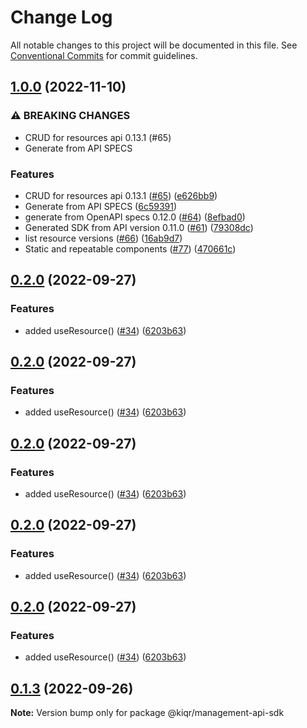 # Change Log

All notable changes to this project will be documented in this file.
See [Conventional Commits](https://conventionalcommits.org) for commit guidelines.

## [1.0.0](https://www.github.com/kiqr/kiqr/compare/management-api-sdk-v0.2.0...management-api-sdk-v1.0.0) (2022-11-10)


### ⚠ BREAKING CHANGES

* CRUD for resources api 0.13.1 (#65)
* Generate from API SPECS

### Features

* CRUD for resources api 0.13.1 ([#65](https://www.github.com/kiqr/kiqr/issues/65)) ([e626bb9](https://www.github.com/kiqr/kiqr/commit/e626bb9ceebd8c63f7b3c1cbc7ad71a6a834c3ef))
* Generate from API SPECS ([6c59391](https://www.github.com/kiqr/kiqr/commit/6c5939105ba783e197bab3fbba67384ae9dcab7a))
* generate from OpenAPI specs 0.12.0 ([#64](https://www.github.com/kiqr/kiqr/issues/64)) ([8efbad0](https://www.github.com/kiqr/kiqr/commit/8efbad0ee3b2919a60ff6a6846d92357979006e9))
* Generated SDK from API version 0.11.0 ([#61](https://www.github.com/kiqr/kiqr/issues/61)) ([79308dc](https://www.github.com/kiqr/kiqr/commit/79308dc61e1eccd533626e87fb6f63930724dea3))
* list resource versions ([#66](https://www.github.com/kiqr/kiqr/issues/66)) ([16ab9d7](https://www.github.com/kiqr/kiqr/commit/16ab9d7ba14d64cd85e879abb751995719f3d579))
* Static and repeatable components ([#77](https://www.github.com/kiqr/kiqr/issues/77)) ([470661c](https://www.github.com/kiqr/kiqr/commit/470661c5dab7b813de9be52c8cfe6ca76a794894))

## [0.2.0](https://www.github.com/kiqr/node-workspace/compare/management-api-sdk-v0.1.3...management-api-sdk-v0.2.0) (2022-09-27)


### Features

* added useResource() ([#34](https://www.github.com/kiqr/node-workspace/issues/34)) ([6203b63](https://www.github.com/kiqr/node-workspace/commit/6203b636774c837c2aa4c29d0b4bbbdd548eb558))

## [0.2.0](https://www.github.com/kiqr/node-workspace/compare/management-api-sdk-v0.1.3...management-api-sdk-v0.2.0) (2022-09-27)


### Features

* added useResource() ([#34](https://www.github.com/kiqr/node-workspace/issues/34)) ([6203b63](https://www.github.com/kiqr/node-workspace/commit/6203b636774c837c2aa4c29d0b4bbbdd548eb558))

## [0.2.0](https://www.github.com/kiqr/node-workspace/compare/management-api-sdk-v0.1.3...management-api-sdk-v0.2.0) (2022-09-27)


### Features

* added useResource() ([#34](https://www.github.com/kiqr/node-workspace/issues/34)) ([6203b63](https://www.github.com/kiqr/node-workspace/commit/6203b636774c837c2aa4c29d0b4bbbdd548eb558))

## [0.2.0](https://www.github.com/kiqr/node-workspace/compare/management-api-sdk-v0.1.3...management-api-sdk-v0.2.0) (2022-09-27)


### Features

* added useResource() ([#34](https://www.github.com/kiqr/node-workspace/issues/34)) ([6203b63](https://www.github.com/kiqr/node-workspace/commit/6203b636774c837c2aa4c29d0b4bbbdd548eb558))

## [0.2.0](https://www.github.com/kiqr/node-workspace/compare/management-api-sdk-v0.1.3...management-api-sdk-v0.2.0) (2022-09-27)


### Features

* added useResource() ([#34](https://www.github.com/kiqr/node-workspace/issues/34)) ([6203b63](https://www.github.com/kiqr/node-workspace/commit/6203b636774c837c2aa4c29d0b4bbbdd548eb558))

## [0.1.3](https://github.com/kiqr/management-api-sdk-node/compare/@kiqr/management-api-sdk@0.1.2...@kiqr/management-api-sdk@0.1.3) (2022-09-26)

**Note:** Version bump only for package @kiqr/management-api-sdk
